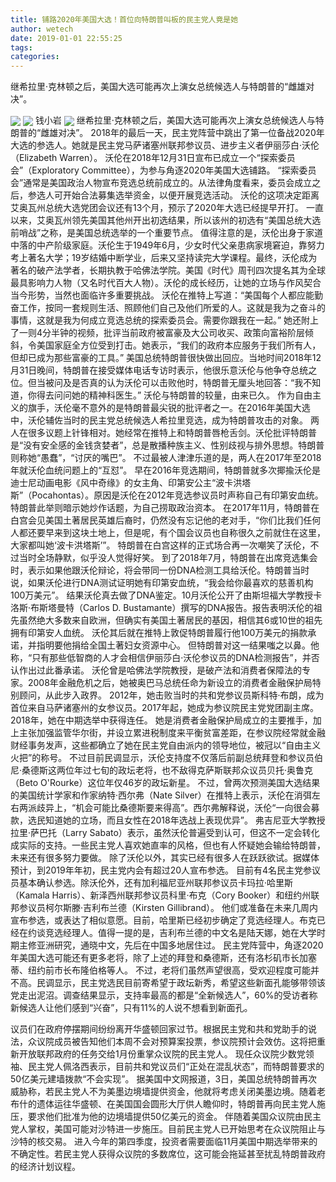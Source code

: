 ```yaml
---
title: 铺路2020年美国大选！首位向特朗普叫板的民主党人竟是她
author: wetech
date: 2019-01-01 22:55:25
tags: 
categories: 
---
```

继希拉里·克林顿之后，美国大选可能再次上演女总统候选人与特朗普的“雌雄对决”。
<!-- more -->
<img align="center" border="0" src="https://imgcdn.yicai.com/uppics/images/2019/01/76a3967e9a74a8b518dbe244232de31f.jpg" />
<img align="center" border="0" src="https://imgcdn.yicai.com/uppics/images/2019/01/221f006d87055540b96cda532bb52a6e.jpg" />
钱小岩
<img align="center" border="0" src="https://imgcdn.yicai.com/uppics/images/2019/01/2a13fd0a2606c8ec709999abc0d17f1e.jpg" />
继希拉里·克林顿之后，美国大选可能再次上演女总统候选人与特朗普的“雌雄对决”。
2018年的最后一天，民主党阵营中跳出了第一位备战2020年大选的参选人。她就是民主党马萨诸塞州联邦参议员、进步主义者伊丽莎白·沃伦（Elizabeth Warren）。
沃伦在2018年12月31日宣布已成立一个“探索委员会”（Exploratory Committee），为参与角逐2020年美国大选铺路。
“探索委员会”通常是美国政治人物宣布竞选总统前成立的。从法律角度看来，委员会成立之后，参选人可开始合法募集选举资金，以便开展竞选活动。
沃伦的这项决定距离艾奥瓦州总统大选党团会议还有13个月，预示了2020年大选已经提早开打。
一直以来，艾奥瓦州领先美国其他州开出初选结果，所以该州的初选有“美国总统大选前哨战”之称，是美国总统选举的一个重要节点。
值得注意的是，沃伦出身于家道中落的中产阶级家庭。沃伦生于1949年6月，少女时代父亲患病家境窘迫，靠努力考上著名大学；19岁结婚中断学业，后来又坚持读完大学课程。最终，沃伦成为著名的破产法学者，长期执教于哈佛法学院。美国《时代》周刊四次提名其为全球最具影响力人物（又名时代百大人物）。沃伦的成长经历，让她的立场与作风契合当今形势，当然也面临许多重要挑战。
沃伦在推特上写道：“美国每个人都应能勤奋工作，按同一套规则生活、照顾他们自己及他们所爱的人。这就是我为之奋斗的事情，这就是我为何成立竞选总统的探索委员会。需要你跟我在一起。”
她还附上了一则4分半钟的视频，批评当前政府被富豪及大公司收买、政策向富裕阶层倾斜，令美国家庭全方位受到打击。她表示，“我们的政府本应服务于我们所有人，但却已成为那些富豪的工具。”
美国总统特朗普很快做出回应。当地时间2018年12月31日晚间，特朗普在接受媒体电话专访时表示，他很乐意沃伦与他争夺总统之位。但当被问及是否真的认为沃伦可以击败他时，特朗普无厘头地回答：“我不知道，你得去问问她的精神科医生。”
沃伦与特朗普的较量，由来已久。
作为自由主义的旗手，沃伦毫不意外的是特朗普最尖锐的批评者之一。在2016年美国大选中，沃伦辅佐当时的民主党总统候选人希拉里竞选，成为特朗普攻击的对象。
两人在很多议题上针锋相对。她经常在推特上和特朗普唇枪舌剑。沃伦批评特朗普是“没有安全感的金钱贪婪者”，总是散播种族主义、性别歧视与排外思想。特朗普则称她“愚蠢”，“讨厌的嘴巴”。
不过最被人津津乐道的是，两人在2017年至2018年就沃伦血统问题上的“互怼”。
早在2016年竞选期间，特朗普就多次揶揄沃伦是迪士尼动画电影《风中奇缘》的女主角、印第安公主“波卡洪塔斯”（Pocahontas）。原因是沃伦在2012年竞选参议员时声称自己有印第安血统。特朗普此举则暗示她炒作话题，为自己捞取政治资本。
在2017年11月，特朗普在白宫会见美国土著居民英雄后裔时，仍然没有忘记他的老对手，“你们比我们任何人都还要早来到这块土地上，但是呢，有个国会议员也自称很久之前就住在这里，大家都叫她‘波卡洪塔斯’”。
特朗普在白宫这样的正式场合再一次嘲笑了沃伦，不过当时全场静默，似乎没人觉得好笑。
到了2018年7月，特朗普在出席竞选集会时，表示如果他跟沃伦辩论，将会带同一份DNA检测工具给沃伦。特朗普当时说，如果沃伦进行DNA测试证明她有印第安血统，“我会给你最喜欢的慈善机构100万美元”。
结果沃伦真去做了DNA鉴定。10月沃伦公开了由斯坦福大学教授卡洛斯·布斯塔曼特（Carlos D. Bustamante）撰写的DNA报告。报告表明沃伦的祖先虽然绝大多数来自欧洲，但确实有美国土著居民的基因，相信其6或10世的祖先拥有印第安人血统。
沃伦其后就在推特上敦促特朗普履行他100万美元的捐款承诺，并指明要他捐给全国土著妇女资源中心。
但特朗普对这一结果嗤之以鼻。他称，“只有那些低智商的人才会相信伊丽莎白·沃伦参议员的DNA检测报告”，并否认作出过此番承诺。
沃伦曾是哈佛法学院教授，是破产法和消费者保障法的专家。2008年金融危机之后，她被奥巴马总统任命为新设立的消费者金融保护局特别顾问，从此步入政界。
2012年，她击败当时的共和党参议员斯科特·布朗，成为首位来自马萨诸塞州的女参议员。2017年起，她成为参议院民主党党团副主席。2018年，她在中期选举中获得连任。
她是消费者金融保护局成立的主要推手，加上主张加强监管华尔街，并设立累进税制度来平衡贫富差距，在参议院经常就金融财经事务发声，这些都确立了她在民主党自由派内的领导地位，被冠以“自由主义火把”的称号。
不过目前民调显示，沃伦支持度不仅落后前副总统拜登和参议员伯尼·桑德斯这两位年过七旬的政坛老将，也不敌得克萨斯联邦众议员贝托·奥鲁克（Beto O'Rourke）这位年仅46岁的政坛新星。
不过，曾两次预测美国大选结果的美国统计学家和作家纳特·西尔弗（Nate Silver）在推特上表示，沃伦在消弭左右两派歧异上，“机会可能比桑德斯要来得高”。西尔弗解释说，沃伦“一向很会募款，选民知道她的立场，而且女性在2018年选战上表现优异”。
弗吉尼亚大学教授拉里·萨巴托（Larry Sabato）表示，虽然沃伦普遍受到认可，但这不一定会转化成实际的支持。一些民主党人喜欢她直率的风格，但也有人怀疑她会输给特朗普，未来还有很多努力要做。
除了沃伦以外，其实已经有很多人在跃跃欲试。据媒体预计，到2019年年初，民主党内会有超过20人宣布参选。
目前有4名民主党参议员基本确认参选。除沃伦外，还有加利福尼亚州联邦参议员卡玛拉·哈里斯（Kamala Harris）、新泽西州联邦参议员科里·布克（Cory Booker）和纽约州联邦参议员柯尔斯滕·吉利布兰德（Kirsten Gillibrand）。
他们或准备在未来几周内宣布参选，或表达了相似意愿。目前，哈里斯已经初步确定了竞选经理人。布克已经在约谈竞选经理人。值得一提的是，吉利布兰德的中文名是陆天娜，她在大学时期主修亚洲研究，通晓中文，先后在中国多地居住过。
民主党阵营中，角逐2020年美国大选可能还有更多老将，除了上述的拜登和桑德斯，还有洛杉矶市长加塞蒂、纽约前市长布隆伯格等人。
不过，老将们虽然声望很高，受欢迎程度可能并不高。民调显示，民主党选民目前寄希望于政坛新秀，希望这些新面孔能够带领该党走出泥沼。调查结果显示，支持率最高的都是“全新候选人”，60%的受访者称新候选人让他们感到“兴奋”，只有11%的人说不想看到新面孔。
 
 
议员们在政府停摆期间纷纷离开华盛顿回家过节。根据民主党和共和党助手的说法，众议院成员被告知他们本周不会对预算案投票，参议院预计会效仿。这将把重新开放联邦政府的任务交给1月份重掌众议院的民主党人。
现任众议院少数党领袖、民主党人佩洛西表示，目前共和党议员们“正处在混乱状态”，而特朗普要求的50亿美元建墙拨款“不会实现”。
据美国中文网报道，3日，美国总统特朗普再次威胁称，若民主党人不为美墨边境墙提供资金，他就将考虑关闭美墨边境。随着老布什的遗体运往华盛顿、在美国国会圆形大厅供人瞻仰时，特朗普再向民主党人施压，要求他们批准为他的边境墙提供50亿美元的资金。
伴随着美国众议院由民主党人掌权，美国可能对沙特进一步施压。目前民主党人已开始思考在众议院阻止与沙特的核交易。
进入今年的第四季度，投资者需要面临11月美国中期选举带来的不确定性。若民主党人获得众议院的多数席位，这可能会拖延甚至扰乱特朗普政府的经济计划议程。
